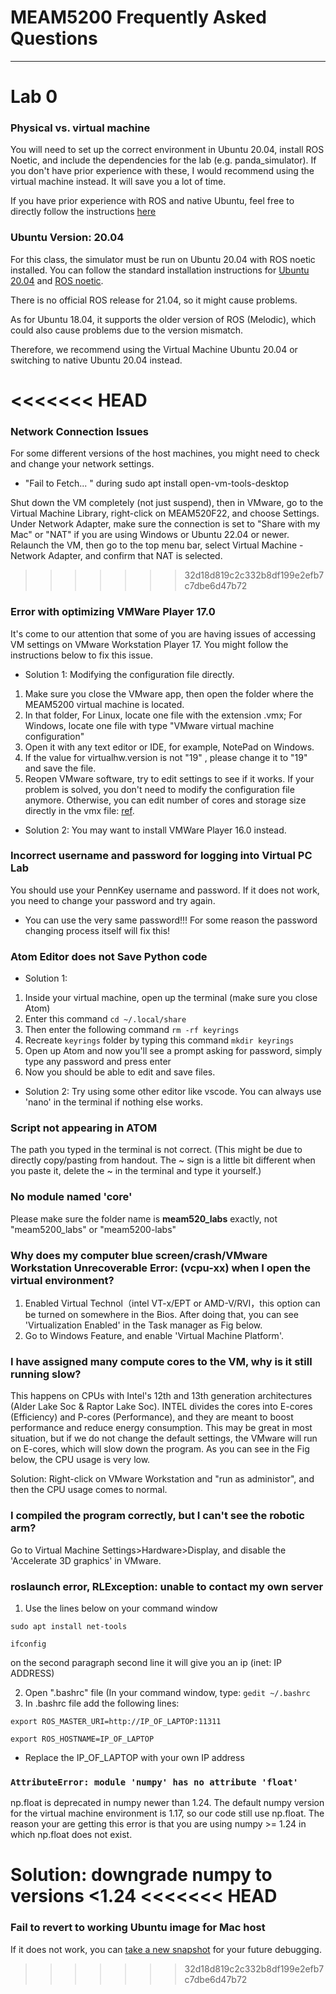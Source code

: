 # MEAM5200 Frequently Asked Questions
---
# Lab 0

### Physical vs. virtual machine

You will need to set up the correct environment in Ubuntu 20.04, install ROS Noetic, and include the dependencies for the lab (e.g. panda_simulator). If you don't have prior experience with these, I would recommend using the virtual machine instead. It will save you a lot of time.

If you have prior experience with ROS and native Ubuntu, feel free to directly follow the instructions [here](https://github.com/MEAM520/meam520_labs/blob/main/README.md)

### Ubuntu Version: 20.04

For this class, the simulator must be run on Ubuntu 20.04 with ROS noetic installed. You can follow the standard installation instructions for [Ubuntu 20.04](https://phoenixnap.com/kb/install-ubuntu-20-04) and [ROS noetic](http://wiki.ros.org/noetic/Installation).

There is no official ROS release for 21.04, so it might cause problems.

As for Ubuntu 18.04, it supports the older version of ROS (Melodic), which could also cause problems due to the version mismatch.

Therefore, we recommend using the Virtual Machine Ubuntu 20.04 or switching to native Ubuntu 20.04 instead. 

<<<<<<< HEAD
=======
### Network Connection Issues

For some different versions of the host machines, you might need to check and change your network settings.

- "Fail to Fetch... " during sudo apt install open-vm-tools-desktop

Shut down the VM completely (not just suspend), then in VMware, go to the Virtual Machine Library, right-click on MEAM520F22, and choose Settings. Under Network Adapter, make sure the connection is set to "Share with my Mac" or "NAT" if you are using Windows or Ubuntu 22.04 or newer. Relaunch the VM, then go to the top menu bar, select Virtual Machine - Network Adapter, and confirm that NAT is selected.


>>>>>>> 32d18d819c2c332b8df199e2efb7c7dbe6d47b72
### Error with optimizing VMWare Player 17.0

It's come to our attention that some of you are having issues of accessing VM settings on VMware Workstation Player 17. You might follow the instructions below to fix this issue.

- Solution 1: Modifying the configuration file directly.

1. Make sure you close the VMware app, then open the folder where the MEAM5200 virtual machine is located.
2. In that folder, For Linux, locate one file with the extension .vmx; For Windows, locate one file with type "VMware virtual machine configuration"
3. Open it with any text editor or IDE, for example, NotePad on Windows.
4. If the value for virtualhw.version is not "19" , please change it to "19" and save the file.
5. Reopen VMware software, try to edit settings to see if it works.
If your problem is solved, you don't need to modify the configuration file anymore. Otherwise, you can edit number of cores and storage size directly in the vmx file: [ref](https://kb.vmware.com/s/article/205n).

- Solution 2: You may want to install VMWare Player 16.0 instead.

### Incorrect username and password for logging into Virtual PC Lab

You should use your PennKey username and password. If it does not work, you need to change your password and try again. 

- You can use the very same password!!! For some reason the password changing process itself will fix this! 

### Atom Editor does not Save Python code

- Solution 1: 
1. Inside your virtual machine, open up the terminal (make sure you close Atom)
2. Enter this command `cd ~/.local/share`
3. Then enter the following command `rm -rf keyrings`
4. Recreate `keyrings` folder by typing this command `mkdir keyrings`
5. Open up Atom and now you'll see a prompt asking for password, simply type any password and press enter
6. Now you should be able to edit and save files.
   
- Solution 2: Try using some other editor like vscode. You can always use 'nano' in the terminal if nothing else works.

### Script not appearing in ATOM

The path you typed in the terminal is not correct. (This might be due to directly copy/pasting from handout. The ~ sign is a little bit different when you paste it, delete the ~ in the terminal and type it yourself.)

### No module named 'core'

Please make sure the folder name is **meam520_labs** exactly, not "meam5200_labs" or "meam5200-labs"

### Why does my computer blue screen/crash/VMware Workstation Unrecoverable Error: (vcpu-xx) when I open the virtual environment?

1. Enabled Virtual Technol（intel VT-x/EPT or AMD-V/RVI，this option can be turned on somewhere in the Bios. After doing that, you can see 'Virtualization Enabled' in the Task manager as Fig below.
2. Go to Windows Feature, and enable 'Virtual Machine Platform'.

### I have assigned many compute cores to the VM, why is it still running slow?

This happens on CPUs with Intel's 12th and 13th generation architectures (Alder Lake Soc & Raptor Lake Soc).  INTEL divides the cores into E-cores (Efficiency) and P-cores (Performance), and they are meant to boost performance and reduce energy consumption. This may be great in most situation, but if we do not change the default settings, the VMware will run on E-cores, which will slow down the program. As you can see in the Fig below, the CPU usage is very low.

Solution: Right-click on VMware Workstation and "run as administor", and then the CPU usage comes to normal.

### I compiled the program correctly, but I can't see the robotic arm?

Go to Virtual Machine Settings>Hardware>Display, and disable the 'Accelerate 3D graphics' in VMware.

### roslaunch error, RLException: unable to contact my own server

1. Use the lines below on your command window

`sudo apt install net-tools`

`ifconfig`

on the second paragraph second line it will give you an ip (inet: IP ADDRESS)

2. Open ".bashrc" file (In your command window, type: `gedit ~/.bashrc` 
3. In .bashrc file add the following lines:
   
`export ROS_MASTER_URI=http://IP_OF_LAPTOP:11311`

`export ROS_HOSTNAME=IP_OF_LAPTOP`

- Replace the IP_OF_LAPTOP with your own IP address

### `AttributeError: module 'numpy' has no attribute 'float'`

np.float is deprecated in numpy newer than 1.24. The default numpy version for the virtual machine environment is 1.17, so our code still use np.float. The reason your are getting this error is that you are using numpy >= 1.24 in which np.float does not exist.

Solution: downgrade numpy to versions <1.24
<<<<<<< HEAD
=======


### Fail to revert to working Ubuntu image for Mac host

If it does not work, you can [take a new snapshot](https://techdocs.broadcom.com/us/en/vmware-cis/desktop-hypervisors/fusion-pro/13-0/using-vmware-fusion/protecting-your-virtual-machines/snapshots/take-a-snapshot.html) for your future debugging. 


>>>>>>> 32d18d819c2c332b8df199e2efb7c7dbe6d47b72
